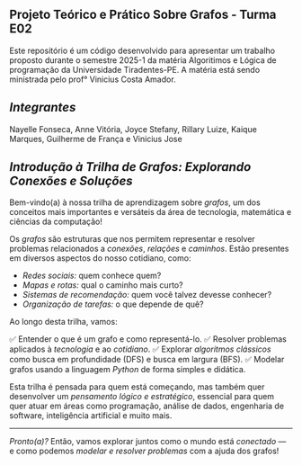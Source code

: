 ## Projeto Teórico e Prático Sobre Grafos - Turma E02
Este repositório é um código desenvolvido para apresentar um trabalho proposto durante o semestre 2025-1 da matéria Algoritimos e Lógica de programação da Universidade Tiradentes-PE.
A matéria está sendo ministrada pelo prof° Vinicius Costa Amador.

## *Integrantes* 
Nayelle Fonseca, Anne Vitória, Joyce Stefany, Rillary Luize, Kaique Marques, Guilherme de França e Vinicius Jose


## *Introdução à Trilha de Grafos: Explorando Conexões e Soluções*

Bem-vindo(a) à nossa trilha de aprendizagem sobre *grafos*, um dos conceitos mais importantes e versáteis da área de tecnologia, matemática e ciências da computação!

Os *grafos* são estruturas que nos permitem representar e resolver problemas relacionados a *conexões*, *relações* e *caminhos*. Estão presentes em diversos aspectos do nosso cotidiano, como:

* *Redes sociais:* quem conhece quem?
* *Mapas e rotas:* qual o caminho mais curto?
* *Sistemas de recomendação:* quem você talvez devesse conhecer?
* *Organização de tarefas:* o que depende de quê?

Ao longo desta trilha, vamos:

✅ Entender o que é um grafo e como representá-lo.
✅ Resolver problemas aplicados à *tecnologia* e ao *cotidiano*.
✅ Explorar *algoritmos clássicos* como busca em profundidade (DFS) e busca em largura (BFS).
✅ Modelar grafos usando a linguagem *Python* de forma simples e didática.

Esta trilha é pensada para quem está começando, mas também quer desenvolver um *pensamento lógico e estratégico*, essencial para quem quer atuar em áreas como programação, análise de dados, engenharia de software, inteligência artificial e muito mais.

---

*Pronto(a)?*
Então, vamos explorar juntos como o mundo está *conectado* — e como podemos *modelar e resolver problemas* com a ajuda dos grafos!
